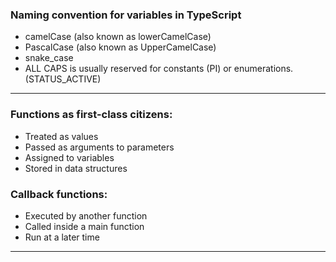 ### Naming convention for variables in TypeScript
* camelCase (also known as lowerCamelCase)
* PascalCase (also known as UpperCamelCase)
* snake_case
* ALL CAPS is usually reserved for constants (PI) or enumerations. (STATUS_ACTIVE)
---
### Functions as first-class citizens:
* Treated as values
* Passed as arguments to parameters
* Assigned to variables
* Stored in data structures

### Callback functions:
* Executed by another function
* Called inside a main function
* Run at a later time
---